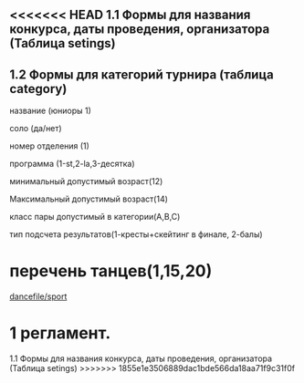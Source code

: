 <<<<<<< HEAD
﻿1.1 Формы для названия конкурса, даты проведения, организатора (Таблица setings)
------------------------------------------------------------------------


1.2 Формы для категорий турнира (таблица category)
--------------------------------------------------

название (юниоры 1)

соло (да/нет)

номер отделения (1)

программа (1-st,2-la,3-десятка)

минимальный допустимый возраст(12)

Максимальный допустимый возраст(14)

класс пары допустимый в категории(A,B,C)

тип подсчета результатов(1-кресты+скейтинг в финале, 2-балы)

перечень танцев(1,15,20)
=======
<div><a href="../README.md" title="" target="">dancefile/sport</a></div>

<h1>1 регламент.</h1>

<p>1.1 Формы для названия конкурса, даты проведения, организатора (Таблица setings)
>>>>>>> 1855e1e3506889dac1bde566da18aa71f9c31f0f
